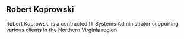 ## Robert Koprowski

Robert Koprowski is a contracted IT Systems Administrator supporting various clients in the Northern Virginia region.
